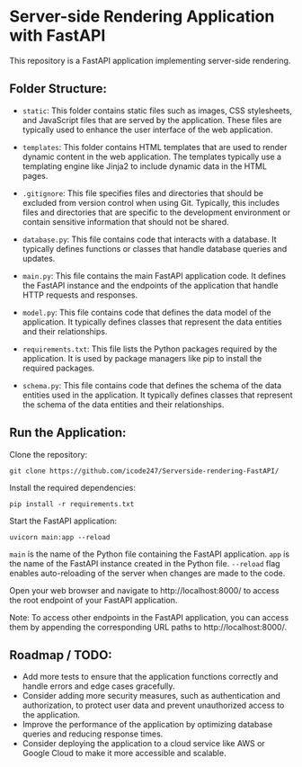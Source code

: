# Server-side Rendering Application with FastAPI

This repository is a FastAPI application implementing server-side rendering.

## Folder Structure:

- `static`: This folder contains static files such as images, CSS stylesheets, and JavaScript files that are served by the application. These files are typically used to enhance the user interface of the web application.

- `templates`: This folder contains HTML templates that are used to render dynamic content in the web application. The templates typically use a templating engine like Jinja2 to include dynamic data in the HTML pages.

- `.gitignore`: This file specifies files and directories that should be excluded from version control when using Git. Typically, this includes files and directories that are specific to the development environment or contain sensitive information that should not be shared.

- `database.py`: This file contains code that interacts with a database. It typically defines functions or classes that handle database queries and updates.

- `main.py`: This file contains the main FastAPI application code. It defines the FastAPI instance and the endpoints of the application that handle HTTP requests and responses.

- `model.py`: This file contains code that defines the data model of the application. It typically defines classes that represent the data entities and their relationships.

- `requirements.txt`: This file lists the Python packages required by the application. It is used by package managers like pip to install the required packages.

- `schema.py`: This file contains code that defines the schema of the data entities used in the application. It typically defines classes that represent the schema of the data entities and their relationships.


## Run the Application:

Clone the repository:

    git clone https://github.com/icode247/Serverside-rendering-FastAPI/
    
Install the required dependencies:

    pip install -r requirements.txt
    
Start the FastAPI application:

    uvicorn main:app --reload

`main` is the name of the Python file containing the FastAPI application. 
`app` is the name of the FastAPI instance created in the Python file.
`--reload` flag enables auto-reloading of the server when changes are made to the code.

Open your web browser and navigate to http://localhost:8000/ to access the root endpoint of your FastAPI application.

Note: To access other endpoints in the FastAPI application, you can access them by appending the corresponding URL paths to http://localhost:8000/.

## Roadmap / TODO:

- Add more tests to ensure that the application functions correctly and handle errors and edge cases gracefully.
- Consider adding more security measures, such as authentication and authorization, to protect user data and prevent unauthorized access to the application.
- Improve the performance of the application by optimizing database queries and reducing response times.
- Consider deploying the application to a cloud service like AWS or Google Cloud to make it more accessible and scalable.








